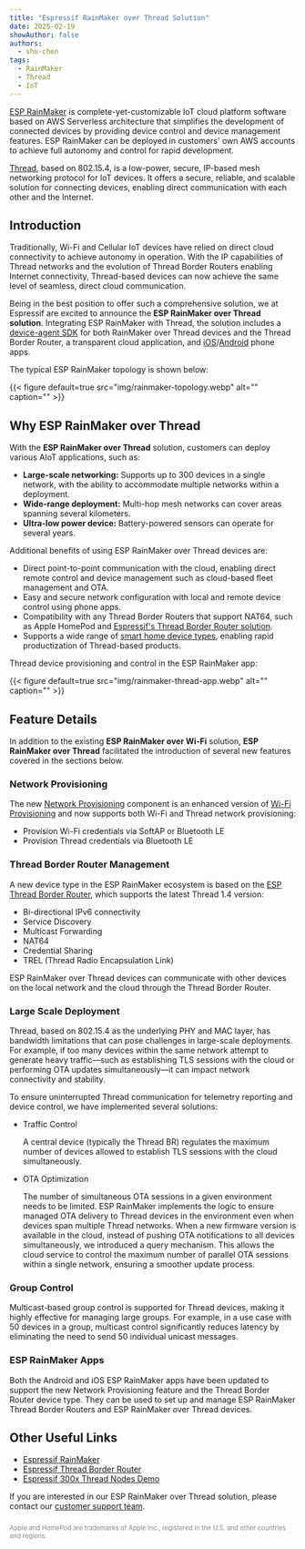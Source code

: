 ```yaml
---
title: "Espressif RainMaker over Thread Solution"
date: 2025-02-19
showAuthor: false
authors:
  - shu-chen
tags:
  - RainMaker
  - Thread
  - IoT
---
```


[ESP RainMaker](https://developer.espressif.com/blog/esp-rainmaker/) is complete-yet-customizable IoT cloud platform software based on AWS Serverless architecture that simplifies the development of connected devices by providing device control and device management features. ESP RainMaker can be deployed in customers' own AWS accounts to achieve full autonomy and control for rapid development.

[Thread](https://threadgroup.org/), based on 802.15.4, is a low-power, secure, IP-based mesh networking protocol for IoT devices. It offers a secure, reliable, and scalable solution for connecting devices, enabling direct communication with each other and the Internet.

## Introduction

Traditionally, Wi-Fi and Cellular IoT devices have relied on direct cloud connectivity to achieve autonomy in operation. With the IP capabilities of Thread networks and the evolution of Thread Border Routers enabling Internet connectivity, Thread-based devices can now achieve the same level of seamless, direct cloud communication.

Being in the best position to offer such a comprehensive solution, we at Espressif are excited to announce the **ESP RainMaker over Thread solution**. Integrating ESP RainMaker with Thread, the solution includes a [device-agent SDK](https://github.com/espressif/esp-rainmaker/) for both RainMaker over Thread devices and the Thread Border Router, a transparent cloud application, and [iOS](https://apps.apple.com/us/app/esp-rainmaker/id1497491540)/[Android](https://play.google.com/store/apps/details?id=com.espressif.rainmaker&hl=en_IN) phone apps.

The typical ESP RainMaker topology is shown below:

  {{< figure
      default=true
      src="img/rainmaker-topology.webp"
      alt=""
      caption=""
      >}}

## Why ESP RainMaker over Thread

With the **ESP RainMaker over Thread** solution, customers can deploy various AIoT applications, such as:

- **Large-scale networking:** Supports up to 300 devices in a single network, with the ability to accommodate multiple networks within a deployment.
- **Wide-range deployment:** Multi-hop mesh networks can cover areas spanning several kilometers.
- **Ultra-low power device:** Battery-powered sensors can operate for several years.

Additional benefits of using ESP RainMaker over Thread devices are:

- Direct point-to-point communication with the cloud, enabling direct remote control and device management such as cloud-based fleet management and OTA.
- Easy and secure network configuration with local and remote device control using phone apps.
- Compatibility with any Thread Border Routers that support NAT64, such as Apple HomePod and [Espressif's Thread Border Router solution](https://developer.espressif.com/blog/espressif-thread-border-router/).
- Supports a wide range of [smart home device types](https://rainmaker.espressif.com/docs/standard-types/#devices), enabling rapid productization of Thread-based products.

Thread device provisioning and control in the ESP RainMaker app:

  {{< figure
      default=true
      src="img/rainmaker-thread-app.webp"
      alt=""
      caption=""
      >}}

## Feature Details

In addition to the existing **ESP RainMaker over Wi-Fi** solution, **ESP RainMaker over Thread** facilitated the introduction of several new features covered in the sections below.

### Network Provisioning

The new [Network Provisioning](https://components.espressif.com/components/espressif/network_provisioning) component is an enhanced version of [Wi-Fi Provisioning](https://docs.espressif.com/projects/esp-idf/en/stable/esp32/api-reference/provisioning/wifi_provisioning.html) and now supports both Wi-Fi and Thread network provisioning:

- Provision Wi-Fi credentials via SoftAP or Bluetooth LE
- Provision Thread credentials via Bluetooth LE

### Thread Border Router Management

A new device type in the ESP RainMaker ecosystem is based on the [ESP Thread Border Router](https://developer.espressif.com/blog/espressif-thread-border-router/), which supports the latest Thread 1.4 version:

- Bi-directional IPv6 connectivity
- Service Discovery
- Multicast Forwarding
- NAT64
- Credential Sharing
- TREL (Thread Radio Encapsulation Link)

ESP RainMaker over Thread devices can communicate with other devices on the local network and the cloud through the Thread Border Router.

### Large Scale Deployment

Thread, based on 802.15.4 as the underlying PHY and MAC layer, has bandwidth limitations that can pose challenges in large-scale deployments. For example, if too many devices within the same network attempt to generate heavy traffic—such as establishing TLS sessions with the cloud or performing OTA updates simultaneously—it can impact network connectivity and stability.

To ensure uninterrupted Thread communication for telemetry reporting and device control, we have implemented several solutions:

- Traffic Control

  A central device (typically the Thread BR) regulates the maximum number of devices allowed to establish TLS sessions with the cloud simultaneously.

- OTA Optimization

  The number of simultaneous OTA sessions in a given environment needs to be limited. ESP RainMaker implements the logic to ensure managed OTA delivery to Thread devices in the environment even when devices span multiple Thread networks. When a new firmware version is available in the cloud, instead of pushing OTA notifications to all devices simultaneously, we introduced a query mechanism. This allows the cloud service to control the maximum number of parallel OTA sessions within a single network, ensuring a smoother update process.

### Group Control

Multicast-based group control is supported for Thread devices, making it highly effective for managing large groups. For example, in a use case with 50 devices in a group, multicast control significantly reduces latency by eliminating the need to send 50 individual unicast messages.

### ESP RainMaker Apps

Both the Android and iOS ESP RainMaker apps have been updated to support the new Network Provisioning feature and the Thread Border Router device type. They can be used to set up and manage ESP RainMaker Thread Border Routers and ESP RainMaker over Thread devices.

## Other Useful Links

- [Espressif RainMaker](https://rainmaker.espressif.com/)
- [Espressif Thread Border Router](https://docs.espressif.com/projects/esp-thread-br)
- [Espressif 300x Thread Nodes Demo](https://www.youtube.com/watch?v=0WXcu_r_lvQ)

If you are interested in our ESP RainMaker over Thread solution, please contact our [customer support team](https://www.espressif.com/en/contact-us/sales-questions).

<div style="font-size: 0.8em; color: #888; margin-top: 2em;">
Apple and HomePod are trademarks of Apple Inc., registered in the U.S. and other countries and regions.
</div>
